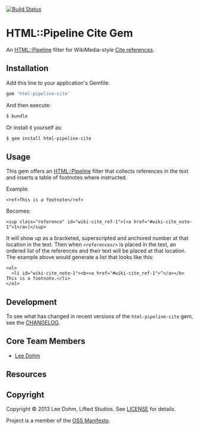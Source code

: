 [![Build Status](https://travis-ci.org/lifted-studios/html-pipeline-cite.png?branch=master)](https://travis-ci.org/lifted-studios/html-pipeline-cite)

# HTML::Pipeline Cite Gem

An [HTML::Pipeline](https://github.com/jch/html-pipeline) filter for WikiMedia-style [Cite references](http://www.mediawiki.org/wiki/Extension:Cite/Cite.php).

## Installation

Add this line to your application's Gemfile:

```ruby
gem 'html-pipeline-cite'
```

And then execute:

```sh
$ bundle
```

Or install it yourself as:

```sh
$ gem install html-pipeline-cite
```

## Usage

This gem offers an [HTML::Pipeline](https://github.com/jch/html-pipeline) filter that collects references in the text and inserts a table of footnotes where instructed.

Example:

    <ref>This is a footnote</ref>

Becomes:

    <sup class="reference" id="wiki-cite_ref-1">[<a href="#wiki-cite_note-1">1</a>]</sup>

It will show up as a bracketed, superscripted and anchored number at that location in the text.  Then when 
`<references/>` is placed in the text, an ordered list of the references and their text will be placed at that
location.  The example above would generate a list that looks like this:

    <ol>
      <li id="wiki-cite_note-1"><b><a href="#wiki-cite_ref-1">^</a></b> This is a footnote.</li>
    </ol>

<!--
## Troubleshooting
-->

## Development

To see what has changed in recent versions of the `html-pipeline-cite` gem, see the [CHANGELOG](CHANGELOG.md).

## Core Team Members

* [Lee Dohm](https://github.com/lee-dohm/)

## Resources

<!-- ### Other questions

Feel free to chat with the Lifted Wiki core team (and many other users) on IRC in the  [#project](irc://irc.freenode.net/project) channel on Freenode, or via email on the [Project mailing list]().
 -->

## Copyright

Copyright © 2013 Lee Dohm, Lifted Studios. See [LICENSE](LICENSE.md) for details.

Project is a member of the [OSS Manifesto](http://ossmanifesto.com/).
